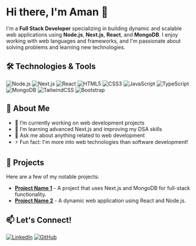 # Hi there, I'm Aman 👋

I'm a **Full Stack Developer** specializing in building dynamic and scalable web applications using **Node.js**, **Next.js**, **React**, and **MongoDB**. I enjoy working with web languages and frameworks, and I'm passionate about solving problems and learning new technologies.

## 🛠️ Technologies & Tools
![Node.js](https://img.shields.io/badge/Node.js-339933?style=for-the-badge&logo=nodedotjs&logoColor=white)
![Next.js](https://img.shields.io/badge/Next.js-000000?style=for-the-badge&logo=nextdotjs&logoColor=white)
![React](https://img.shields.io/badge/React-61DAFB?style=for-the-badge&logo=react&logoColor=black)
![HTML5](https://img.shields.io/badge/HTML5-E34F26?style=for-the-badge&logo=html5&logoColor=white)
![CSS3](https://img.shields.io/badge/CSS3-1572B6?style=for-the-badge&logo=css3&logoColor=white)
![JavaScript](https://img.shields.io/badge/JavaScript-F7DF1E?style=for-the-badge&logo=javascript&logoColor=black)
![TypeScript](https://img.shields.io/badge/TypeScript-3178C6?style=for-the-badge&logo=typescript&logoColor=white)
![MongoDB](https://img.shields.io/badge/MongoDB-47A248?style=for-the-badge&logo=mongodb&logoColor=white)
![TailwindCSS](https://img.shields.io/badge/TailwindCSS-06B6D4?style=for-the-badge&logo=tailwindcss&logoColor=white)
![Bootstrap](https://img.shields.io/badge/Bootstrap-563D7C?style=for-the-badge&logo=bootstrap&logoColor=white)

## 🌟 About Me
- 🔭 I’m currently working on web development projects
- 🌱 I’m learning advanced Next.js and improving my DSA skills
- 💬 Ask me about anything related to web development
- ⚡ Fun fact: I'm more into web technologies than software development!

## 💼 Projects
Here are a few of my notable projects:
- **[Project Name 1](#)** - A project that uses Next.js and MongoDB for full-stack functionality.
- **[Project Name 2](#)** - A dynamic web application using React and Node.js.

## 📫 Let's Connect!
[![LinkedIn](https://img.shields.io/badge/LinkedIn-0A66C2?style=for-the-badge&logo=linkedin&logoColor=white)](https://www.linkedin.com/in/yourlinkedin)
[![GitHub](https://img.shields.io/badge/GitHub-181717?style=for-the-badge&logo=github&logoColor=white)](https://github.com/aman86)

